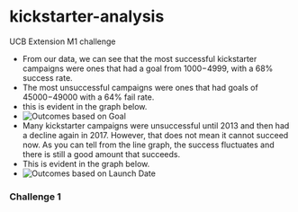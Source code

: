 # kickstarter-analysis
UCB Extension M1 challenge
- From our data, we can see that the most successful kickstarter campaigns were ones that had a goal from $1000-$4999, with a 68% success rate. 
- The most unsuccessful campaigns were ones that had goals of $45000-$49000 with a 64% fail rate. 
- this is evident in the graph below. 
- ![Outcomes based on Goal](path/to/otucomesbasedongoal_M1.png)
- Many kickstarter campaigns were unsuccessful until 2013 and then had a decline again in 2017. However, that does not mean it cannot succeed now. As you can tell from the line graph, the success fluctuates and there is still a good amount that succeeds. 
- This is evident in the graph below. 
- ![Outcomes based on Launch Date](path/to/outcomesbasedonlaunchdate_M1.png)
### Challenge 1 
